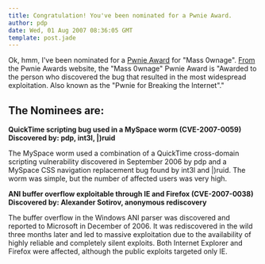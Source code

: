 ```yaml
---
title: Congratulation! You've been nominated for a Pwnie Award.
author: pdp
date: Wed, 01 Aug 2007 08:36:05 GMT
template: post.jade
---
```


Ok, hmm, I've been nominated for a [Pwnie Award](http://pwnie-awards.org) for "Mass 0wnage". [From](http://pwnie-awards.org/awards.html#mass0wnage) the Pwnie Awards website, the "Mass 0wnage" Pwnie Award is "Awarded to the person who discovered the bug that resulted in the most widespread exploitation. Also known as the "Pwnie for Breaking the Internet"."

## The Nominees are:

**QuickTime scripting bug used in a MySpace worm (CVE-2007-0059) Discovered by: pdp, int3l, |)ruid**

The MySpace worm used a combination of a QuickTime cross-domain scripting vulnerability discovered in September 2006 by pdp and a MySpace CSS navigation replacement bug found by int3l and |)ruid. The worm was simple, but the number of affected users was very high.

**ANI buffer overflow exploitable through IE and Firefox (CVE-2007-0038) Discovered by: Alexander Sotirov, anonymous rediscovery**

The buffer overflow in the Windows ANI parser was discovered and reported to Microsoft in December of 2006. It was rediscovered in the wild three months later and led to massive exploitation due to the availability of highly reliable and completely silent exploits. Both Internet Explorer and Firefox were affected, although the public exploits targeted only IE.
